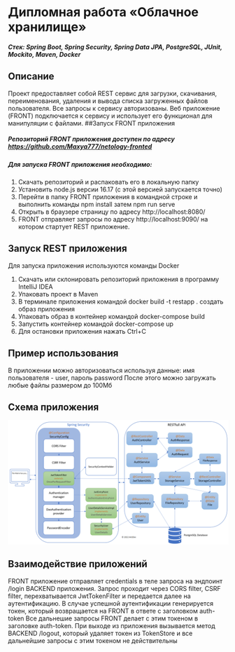 # Дипломная работа «Облачное хранилище»
##### Стек: Spring Boot, Spring Security, Spring Data JPA, PostgreSQL, JUnit, Mockito, Maven, Docker
## Описание
Проект предоставляет собой REST сервис для загрузки, скачивания, переименования, удаления и вывода списка загруженных файлов пользователя. Все запросы к сервису авторизованы. Веб приложение (FRONT) подключается к сервису и использует его функционал для манипуляции с файлами.
##Запуск FRONT приложения
##### Репозиторий FRONT приложения доступен по адресу https://github.com/Maxya777/netology-fronted
##### Для запуска FRONT приложения необходимо:
1. Скачать репозиторий и распаковать его в локальную папку
2. Установить node.js версии 16.17 (с этой версией запускается точно)
3. Перейти в папку FRONT приложения в командной строке и выполнить команды npm install затем npm run serve
4. Открыть в браузере страницу по адресу http://localhost:8080/
5. FRONT отправляет запросы по адресу http://localhost:9090/ на котором стартует REST приложение.
## Запуск REST приложения
Для запуска приложения используются команды Docker
1. Скачать или склонировать репозиторий приложения в программу IntelliJ IDEA
2. Упаковать проект в Maven
3. В терминале приложения командой docker build -t restapp . создать образ приложения
4. Упаковать образ в контейнер командой docker-compose build
5. Запустить контейнер командой docker-compose up
6. Для остановки приложения нажать Ctrl+C
## Пример использования
В приложении можно авторизоваться используя данные: имя пользователя - user, пароль password После этого можно загружать любые файлы размером до 100Мб
## Схeма приложения
![](/schema.png)
## Взаимодействие приложений
FRONT приложение отправляет credentials в теле запроса на эндпоинт /login BACKEND приложения. Запрос проходит через CORS filter, CSRF filter, перехватывается JwtTokenFilter и передается далее на аутентификацию. В случае успешной аутентификации генерируется токен, который возвращается на FRONT в ответе с заголовком auth-token Все дальнешие запросы FRONT делает с этим токеном в заголовке auth-token. При выходе из приложения вызывается метод BACKEND /logout, который удаляет токен из TokenStore и все дальнейшие запросы с этим токеном не действительны
